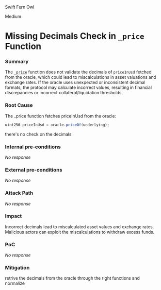 Swift Fern Owl

Medium

# Missing Decimals Check in `_price` Function

### Summary

The [`_price`](https://github.com/sherlock-audit/2024-11-autonomint/blob/0d324e04d4c0ca306e1ae4d4c65f0cb9d681751b/Blockchain/Blockchian/contracts/oracles/MasterPriceOracle.sol#L74) function does not validate the decimals of `priceInUsd` fetched from the oracle, which could lead to miscalculations in asset valuations and exchange rates. If the oracle uses unexpected or inconsistent decimal formats, the protocol may calculate incorrect values, resulting in financial discrepancies or incorrect collateral/liquidation thresholds.



### Root Cause

The _price function fetches priceInUsd from the oracle:
```javascript
uint256 priceInUsd = oracle.priceOf(underlying);
```
there's no check on the decimals

### Internal pre-conditions

_No response_

### External pre-conditions

_No response_

### Attack Path

_No response_

### Impact

Incorrect decimals lead to miscalculated asset values and exchange rates.
Malicious actors can exploit the miscalculations to withdraw excess funds.


### PoC

_No response_

### Mitigation

retrive the decimals from the oracle through the right functions and normalize